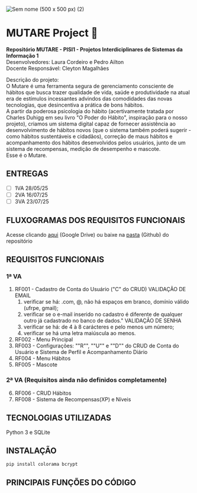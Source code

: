 ![Sem nome (500 x 500 px) (2)](https://github.com/user-attachments/assets/db754006-615e-483d-b495-2ba13c265d26)
# MUTARE Project 🐌

**Repositório MUTARE - PISI1 - Projetos Interdiciplinares de Sistemas da Informação 1**  
Desenvolvedores: Laura Cordeiro e Pedro Ailton  
Docente Responsável: Cleyton Magalhães  

Descrição do projeto:  
O Mutare é uma ferramenta segura de gerenciamento consciente de hábitos que busca trazer qualidade de vida, saúde e produtividade na atual era de estímulos incessantes advindos das comodidades das novas tecnologias, que desincentiva a prática de bons hábitos.  
A partir da poderosa psicologia do hábito (acertivamente tratada por Charles Duhigg em seu livro "O Poder do Hábito", inspiração para o nosso projeto), criamos um sistema digital capaz de fornecer assistência ao desenvolvimento de hábitos novos (que o sistema também poderá sugerir - como hábitos sustentáveis e cidadãos), correção de maus hábitos e acompanhamento dos hábitos desenvolvidos pelos usuários, junto de um sistema de recompensas, medição de desempenho e mascote.  
Esse é o Mutare.

## ENTREGAS
- [ ] 1VA 28/05/25
- [ ] 2VA 16/07/25
- [ ] 3VA 23/07/25

## FLUXOGRAMAS DOS REQUISITOS FUNCIONAIS
Acesse clicando [aqui](https://drive.google.com/drive/folders/1aOAuCHuZ8fUJ0etgrPnZh6ARmnOMll4f?usp=sharing) (Google Drive) ou baixe na [pasta](Fluxogramas_MUTARE_PISI1) (Github)
 do repositório
## REQUISITOS FUNCIONAIS
###  1ª VA
1. RF001 -  Cadastro de Conta do Usuário ("C" do CRUD)
VALIDAÇÃO DE EMAIL
   1. verificar se há: .com, @, não há espaços em branco, domínio válido (ufrpe, gmail);
   2. verificar se o e-mail inserido no cadastro é diferente de qualquer outro já cadastrado no banco de dados."
VALIDAÇÃO DE SENHA
   1. verificar se há: de 4 à 8 carácteres e pelo menos um número;
   2. verificar se há uma letra maiúscula ao menos.
2. RF002 - Menu Principal
3. RF003 - Configurações: ""R"", ""U"" e ""D"" do CRUD de Conta do Usuário e Sistema de Perfil e Acompanhamento Diário  
4. RF004 - Menu Hábitos
5. RF005 - Mascote
  
 ### 2ª VA (Requisitos ainda não definidos completamente)
 6. RF006 - CRUD Hábitos
 7. RF008 - Sistema de Recompensas(XP) e Níveis

## TECNOLOGIAS UTILIZADAS  
Python 3 e SQLite

## INSTALAÇÃO
 ```
 pip install colorama bcrypt
 ```
## PRINCIPAIS FUNÇÕES DO CÓDIGO
